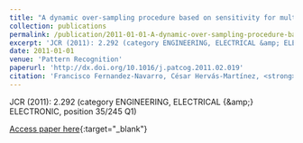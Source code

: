 ```yaml
---
title: "A dynamic over-sampling procedure based on sensitivity for multi-class problems"
collection: publications
permalink: /publication/2011-01-01-A-dynamic-over-sampling-procedure-based-on-sensitivity-for-multi-class-problems
excerpt: 'JCR (2011): 2.292 (category ENGINEERING, ELECTRICAL &amp; ELECTRONIC, position 35/245 Q1)'
date: 2011-01-01
venue: 'Pattern Recognition'
paperurl: 'http://dx.doi.org/10.1016/j.patcog.2011.02.019'
citation: 'Francisco Fernandez-Navarro, César Hervás-Martínez, <strong>Pedro Antonio Gutiérrez</strong>, &quot;A dynamic over-sampling procedure based on sensitivity for multi-class problems.&quot; Pattern Recognition, Vol. 44, 2011, pp.1821–1833.'
---
```

JCR (2011): 2.292 (category ENGINEERING, ELECTRICAL {\&amp;} ELECTRONIC, position 35/245 Q1)

[Access paper here](http://dx.doi.org/10.1016/j.patcog.2011.02.019){:target="_blank"}

